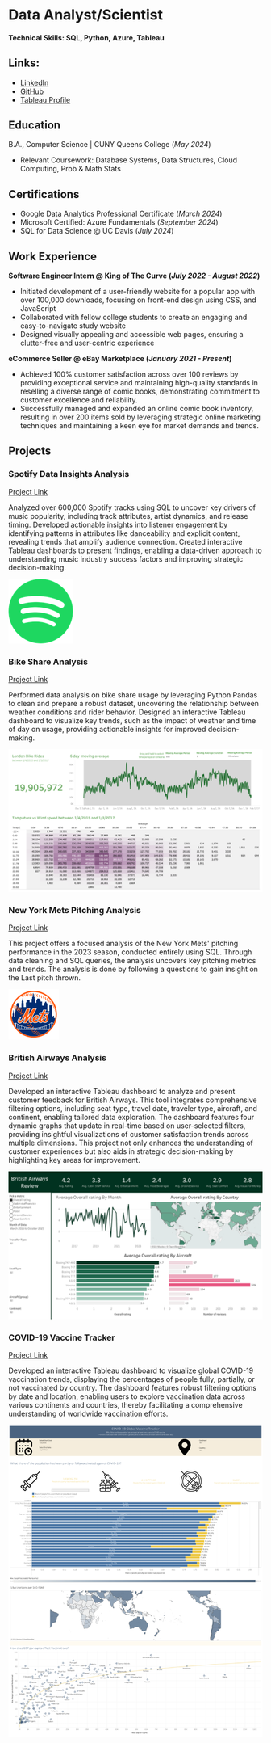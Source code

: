 # Data Analyst/Scientist
#### Technical Skills: SQL, Python, Azure, Tableau
## Links:  
- [LinkedIn](https://www.linkedin.com/in/daniel--saavedra)  
- [GitHub](https://github.com/Dansaa27)  
- [Tableau Profile](https://public.tableau.com/app/profile/daniel.saavedra4145/vizzes)

## Education
B.A., Computer Science | CUNY Queens College (_May 2024_)
- Relevant Coursework: Database Systems, Data Structures, Cloud Computing, Prob & Math Stats

## Certifications
- Google Data Analytics Professional Certificate (_March 2024_)
- Microsoft Certified: Azure Fundamentals (_September 2024_)
- SQL for Data Science @ UC Davis (_July 2024_)

## Work Experience
**Software Engineer Intern @ King of The Curve (_July 2022 - August 2022_)**
- Initiated development of a user-friendly website for a popular app with over 100,000 downloads, focusing on front-end design using CSS, and JavaScript
- Collaborated with fellow college students to create an engaging and easy-to-navigate study website
- Designed visually appealing and accessible web pages, ensuring a clutter-free and user-centric experience

**eCommerce Seller @ eBay Marketplace (_January 2021 - Present_)**
- Achieved 100% customer satisfaction across over 100 reviews by providing exceptional service and maintaining high-quality standards in reselling a diverse range of comic books, demonstrating commitment to customer excellence and reliability.
- Successfully managed and expanded an online comic book inventory, resulting in over 200 items sold by leveraging strategic online marketing techniques and maintaining a keen eye for market demands and trends.

## Projects
### Spotify Data Insights Analysis
[Project Link](https://github.com/Dansaa27/Spotify-Data-Insights-Analysis)

Analyzed over 600,000 Spotify tracks using SQL to uncover key drivers of music popularity, including track attributes, artist dynamics, and release timing. Developed actionable insights into listener engagement by identifying patterns in attributes like danceability and explicit content, revealing trends that amplify audience connection. Created interactive Tableau dashboards to present findings, enabling a data-driven approach to understanding music industry success factors and improving strategic decision-making.

![Spotify image](/assets/img/512px-Spotify.png)

### Bike Share Analysis
[Project Link](https://github.com/Dansaa27/London-Bikes)

Performed data analysis on bike share usage by leveraging Python Pandas to clean and prepare a robust dataset, uncovering the relationship between weather conditions and rider behavior. Designed an interactive Tableau dashboard to visualize key trends, such as the impact of weather and time of day on usage, providing actionable insights for improved decision-making.

![Bike Share image](/assets/img/London_Bikes_Dashboard.png)

### New York Mets Pitching Analysis
[Project Link](https://github.com/Dansaa27/New-York-Mets-Pitching-Analysis)

This project offers a focused analysis of the New York Mets' pitching performance in the 2023 season, conducted entirely using SQL. Through data cleaning and SQL queries, the analysis uncovers key pitching metrics and trends. The analysis is done by following a questions to gain insight on the Last pitch thrown.

![New Yoek Mets image](/assets/img/New_York_Mets.svg.png)

### British Airways Analysis
[Project Link](https://public.tableau.com/app/profile/daniel.saavedra4145/viz/BritishAirwaysReview_17120341206620/Dashboard1)

Developed an interactive Tableau dashboard to analyze and present customer feedback for British Airways. This tool integrates comprehensive filtering options, including seat type, travel date, traveler type, aircraft, and continent, enabling tailored data exploration. The dashboard features four dynamic graphs that update in real-time based on user-selected filters, providing insightful visualizations of customer satisfaction trends across multiple dimensions. This project not only enhances the understanding of customer experiences but also aids in strategic decision-making by highlighting key areas for improvement.

![Airline image](/assets/img/AirlineDB.png)


### COVID-19 Vaccine Tracker
[Project Link](https://public.tableau.com/app/profile/daniel.saavedra4145/viz/COVID19dashboard_17120129436860/CovidVaccineTracker)

Developed an interactive Tableau dashboard to visualize global COVID-19 vaccination trends, displaying the percentages of people fully, partially, or not vaccinated by country. The dashboard features robust filtering options by date and location, enabling users to explore vaccination data across various continents and countries, thereby facilitating a comprehensive understanding of worldwide vaccination efforts.

![Airline image](/assets/img/Covid_Vaccine_Tracker.png)
